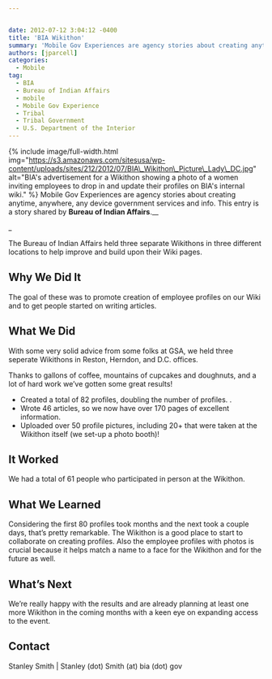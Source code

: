 ```yaml
---


date: 2012-07-12 3:04:12 -0400
title: 'BIA Wikithon'
summary: 'Mobile Gov Experiences are agency stories about creating anytime, anywhere, any device government services and info. This entry is a story shared by Bureau of Indian Affairs. The Bureau'
authors: [jparcell]
categories:
  - Mobile
tag:
  - BIA
  - Bureau of Indian Affairs
  - mobile
  - Mobile Gov Experience
  - Tribal
  - Tribal Government
  - U.S. Department of the Interior
---
```


{% include image/full-width.html img="https://s3.amazonaws.com/sitesusa/wp-content/uploads/sites/212/2012/07/BIA\_Wikithon\_Picture\_Lady\_DC.jpg" alt="BIA's advertisement for a Wikithon showing a photo of a women inviting employees to drop in and update their profiles on BIA's internal wiki." %}
Mobile Gov Experiences are agency stories about creating anytime, anywhere, any device government services and info. This entry is a story shared by **Bureau of Indian Affairs**.__
  
_ 

The Bureau of Indian Affairs held three separate Wikithons in three different locations to help improve and build upon their Wiki pages.

## Why We Did It

The goal of these was to promote creation of employee profiles on our Wiki and to get people started on writing articles.

## What We Did

With some very solid advice from some folks at GSA, we held three seperate Wikithons in Reston, Herndon, and D.C. offices.

Thanks to gallons of coffee, mountains of cupcakes and doughnuts, and a lot of hard work we&#8217;ve gotten some great results!

  * Created a total of 82 profiles, doubling the number of profiles. .
  * Wrote 46 articles, so we now have over 170 pages of excellent information.
  * Uploaded over 50 profile pictures, including 20+ that were taken at the Wikithon itself (we set-up a photo booth)!

## It Worked

We had a total of 61 people who participated in person at the Wikithon.

## What We Learned

Considering the first 80 profiles took months and the next took a couple days, that’s  pretty remarkable. The Wikithon is a good place to start to collaborate on creating profiles. Also the employee profiles with photos is crucial because it helps match a name to a face for the Wikithon and for the future as well.

## What&#8217;s Next

We’re really happy with the results and are already planning at least one more Wikithon in the coming months with a keen eye on expanding access to the event.

## Contact

Stanley Smith | Stanley (dot) Smith (at) bia (dot) gov